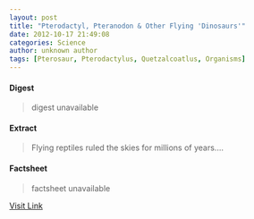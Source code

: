 ```yaml
---
layout: post
title: "Pterodactyl, Pteranodon & Other Flying 'Dinosaurs'"
date: 2012-10-17 21:49:08
categories: Science
author: unknown author
tags: [Pterosaur, Pterodactylus, Quetzalcoatlus, Organisms]
---
```



#### Digest
>digest unavailable

#### Extract
>Flying reptiles ruled the skies for millions of years....

#### Factsheet
>factsheet unavailable

[Visit Link](http://www.livescience.com/24071-pterodactyl-pteranodon-flying-dinosaurs.html)


